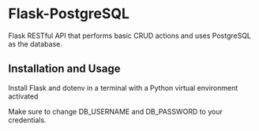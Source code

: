 # Flask-PostgreSQL
Flask RESTful API that performs basic CRUD actions and uses PostgreSQL as the database.

## Installation and Usage
Install Flask and dotenv in a terminal with a Python virtual environment activated

Make sure to change DB_USERNAME and DB_PASSWORD to your credentials.
